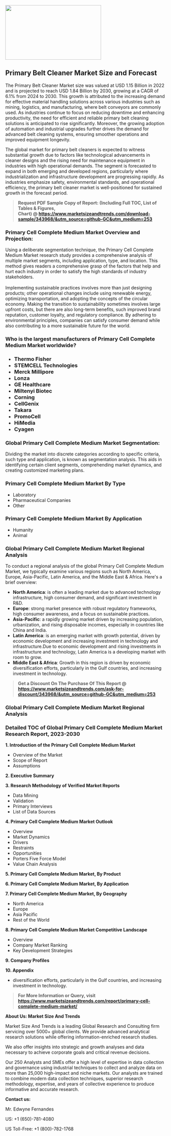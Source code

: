 <p><img class="alignnone size-medium wp-image-20088" src="https://ffe5etoiles.com/wp-content/uploads/2024/12/MST1-300x171.png" alt="" width="300" height="171" /></p><h2>Primary Belt Cleaner Market Size and Forecast</h2><p>The Primary Belt Cleaner Market size was valued at USD 1.15 Billion in 2022 and is projected to reach USD 1.84 Billion by 2030, growing at a CAGR of 6.1% from 2024 to 2030. This growth is attributed to the increasing demand for effective material handling solutions across various industries such as mining, logistics, and manufacturing, where belt conveyors are commonly used. As industries continue to focus on reducing downtime and enhancing productivity, the need for efficient and reliable primary belt cleaning solutions is anticipated to rise significantly. Moreover, the growing adoption of automation and industrial upgrades further drives the demand for advanced belt cleaning systems, ensuring smoother operations and improved equipment longevity.</p><p>The global market for primary belt cleaners is expected to witness substantial growth due to factors like technological advancements in cleaner designs and the rising need for maintenance equipment in industries with high operational demands. The segment is forecasted to expand in both emerging and developed regions, particularly where industrialization and infrastructure development are progressing rapidly. As industries emphasize safety, environmental standards, and operational efficiency, the primary belt cleaner market is well-positioned for sustained growth in the forecast period.</p></p><blockquote id="" class=""><strong>Request PDF Sample Copy of Report: (Including Full TOC, List of Tables &amp; Figures, Chart)&nbsp;@&nbsp;<strong><a href="https://www.marketsizeandtrends.com/download-sample/343968/&utm_source=github-GC&utm_medium=253" target="_blank">https://www.marketsizeandtrends.com/download-sample/343968/&utm_source=github-GC&utm_medium=253</a></strong></strong></blockquote><h3 id="" class="">Primary Cell Complete Medium Market&nbsp;Overview and Projection:</h3><p id="" class="">Using a deliberate segmentation technique, the Primary Cell Complete Medium Market research study provides a comprehensive analysis of multiple market segments, including application, type, and location. This method gives readers a comprehensive grasp of the factors that help and hurt each industry in order to satisfy the high standards of industry stakeholders. <br /> <br />Implementing sustainable practices involves more than just designing products; other operational changes include using renewable energy, optimizing transportation, and adopting the concepts of the circular economy. Making the transition to sustainability sometimes involves large upfront costs, but there are also long-term benefits, such improved brand reputation, customer loyalty, and regulatory compliance. By adhering to environmental principles, companies can satisfy consumer demand while also contributing to a more sustainable future for the world.</p><h3 id="" class="">Who is the largest manufacturers of&nbsp;Primary Cell Complete Medium Market worldwide?</h3><h3 class=""><p><ul><li>Thermo Fisher </li><li> STEMCELL Technologies </li><li> Merck Millipore </li><li> Lonza </li><li> GE Healthcare </li><li> Miltenyi Biotec </li><li> Corning </li><li> CellGenix </li><li> Takara </li><li> PromoCell </li><li> HiMedia </li><li> Cyagen</li></ul></p></h3><h3 id="" class="">Global&nbsp;Primary Cell Complete Medium Market Segmentation:</h3><p id="" class="">Dividing the market into discrete categories according to specific criteria, such type and application, is known as segmentation analysis. This aids in identifying certain client segments, comprehending market dynamics, and creating customized marketing plans.</p><h3 id="" class="">Primary Cell Complete Medium Market&nbsp;By Type</h3><p><p><ul><li>Laboratory</li><li> Pharmaceutical Companies</li><li> Other</p></li></ul></p></p><h3 id="" class="">Primary Cell Complete Medium Market&nbsp;By Application</h3><p class=""><p><ul><li>Humanity</li><li> Animal</li></ul></p></p><h3 id="" class="">Global Primary Cell Complete Medium Market Regional Analysis</h3><p id="" class="">To conduct a regional analysis of the global Primary Cell Complete Medium Market, we typically examine various regions such as North America, Europe, Asia-Pacific, Latin America, and the Middle East &amp; Africa. Here's a brief overview:</p><ul><li><strong>North America</strong>: is often a leading market due to advanced technology infrastructure, high consumer demand, and significant investment in R&amp;D.</li><li><strong>Europe</strong>: strong market presence with robust regulatory frameworks, high consumer awareness, and a focus on sustainable practices.</li><li><strong>Asia-Pacific</strong>: a rapidly growing market driven by increasing population, urbanization, and rising disposable incomes, especially in countries like China and India.</li><li><strong>Latin America</strong>: is an emerging market with growth potential, driven by economic development and increasing investment in technology and infrastructure.Due to economic development and rising investments in infrastructure and technology, Latin America is a developing market with room to grow.</li><li><strong>Middle East &amp; Africa</strong>: Growth in this region is driven by economic diversification efforts, particularly in the Gulf countries, and increasing investment in technology.</li></ul><blockquote id="" class=""><strong>Get a Discount On The Purchase Of This Report @ <strong><a href="https://www.marketsizeandtrends.com/ask-for-discount/343968/&utm_source=github-GC&utm_medium=253" target="_blank">https://www.marketsizeandtrends.com/ask-for-discount/343968/&utm_source=github-GC&utm_medium=253</a></strong></strong></blockquote><h3 id="" class="">Global Primary Cell Complete Medium Market Regional Analysis</h3><h3 id="" class="">Detailed TOC of Global Primary Cell Complete Medium Market Research Report, 2023-2030</h3><p id="" class=""><strong>1. Introduction of the Primary Cell Complete Medium Market</strong></p><ul><li>Overview of the Market</li><li>Scope of Report</li><li>Assumptions</li></ul><p id="" class=""><strong>2. Executive Summary</strong></p><p id="" class=""><strong>3. Research Methodology of Verified Market Reports</strong></p><ul><li>Data Mining</li><li>Validation</li><li>Primary Interviews</li><li>List of Data Sources</li></ul><p id="" class=""><strong>4. Primary Cell Complete Medium Market Outlook</strong></p><ul><li>Overview</li><li>Market Dynamics</li><li>Drivers</li><li>Restraints</li><li>Opportunities</li><li>Porters Five Force Model</li><li>Value Chain Analysis</li></ul><p id="" class=""><strong>5. Primary Cell Complete Medium Market, By Product</strong></p><p id="" class=""><strong>6. Primary Cell Complete Medium Market, By Application</strong></p><p id="" class=""><strong>7. Primary Cell Complete Medium Market, By Geography</strong></p><ul><li>North America</li><li>Europe</li><li>Asia Pacific</li><li>Rest of the World</li></ul><p id="" class=""><strong>8. Primary Cell Complete Medium Market Competitive Landscape</strong></p><ul><li>Overview</li><li>Company Market Ranking</li><li>Key Development Strategies</li></ul><p id="" class=""><strong>9. Company Profiles</strong></p><p id="" class=""><strong>10. Appendix</strong></p><ul><li>diversification efforts, particularly in the Gulf countries, and increasing investment in technology.</li></ul><blockquote id="" class=""><strong>For More Information or Query, visit <strong><strong><a href="https://www.marketsizeandtrends.com/report/primary-cell-complete-medium-market/" target="_blank">https://www.marketsizeandtrends.com/report/primary-cell-complete-medium-market/</a></strong></strong></strong></blockquote><p id="" class=""><strong>About Us: Market Size And Trends</strong></p><p id="" class="">Market Size And Trends is a leading Global Research and Consulting firm servicing over 5000+ global clients. We provide advanced analytical research solutions while offering information-enriched research studies.</p><p id="" class="">We also offer insights into strategic and growth analyses and data necessary to achieve corporate goals and critical revenue decisions.</p><p id="" class="">Our 250 Analysts and SMEs offer a high level of expertise in data collection and governance using industrial techniques to collect and analyze data on more than 25,000 high-impact and niche markets. Our analysts are trained to combine modern data collection techniques, superior research methodology, expertise, and years of collective experience to produce informative and accurate research.</p><p id="" class=""><strong>Contact us:</strong></p><p id="" class="">Mr. Edwyne Fernandes</p><p id="" class="">US: +1 (650)-781-4080</p><p id="" class="">US Toll-Free: +1 (800)-782-1768</p>
